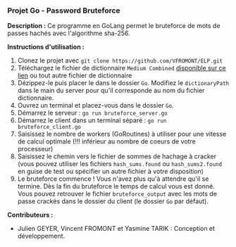 ### Projet Go - Password Bruteforce

**Description :**
Ce programme en GoLang permet le bruteforce de mots de passes hachés avec l'algorithme sha-256.

**Instructions d'utilisation :**
1. Clonez le projet avec `git clone https://github.com/VFROMONT/ELP.git`
2. Téléchargez le fichier de dictionnaire `Medium Combined` [disponible sur ce lien](https://hashmob.net/resources/hashmob) ou tout autre fichier de dictionnaire
3. Dézippez-le puis placer le dans le dossier `Go`. Modifiez le `dictionaryPath` dans le main du server pour qu'il corresponde au nom du fichier dictionnaire.
4. Ouvrez un terminal et placez-vous dans le dossier `Go`.
5. Démarrez le serveur : `go run bruteforce_server.go`
6. Démarrez le client dans un terminal séparé : `go run bruteforce_client.go`
7. Saisissez le nombre de workers (GoRoutines) à utiliser pour une vitesse de calcul optimale (!!! inférieur au nombre de coeurs de votre processeur)
8. Saisissez le chemin vers le fichier de sommes de hachage à cracker (vous pouvez utiliser les fichiers `hash_sums.found` ou `hash_sums2.found` en guise de test ou spécifier un autre fichier à votre disposition)
9. Le bruteforce commence ! Vous n'avez plus qu'à attendre qu'il se termine. Dès la fin du bruteforce le temps de calcul vous est donné. Vous pouvez retrouver le fichier `bruteforce_output` avec les mots de passe crackés dans le dossier du client (le dossier `Go` par défaut).


**Contributeurs :**
- Julien GEYER, Vincent FROMONT et Yasmine TARIK : Conception et développement.
